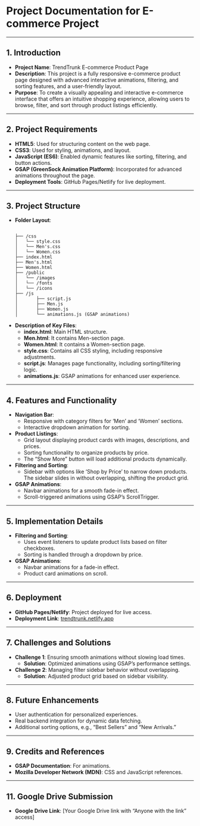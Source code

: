 # Project Documentation for  E-commerce Project

---

## 1. Introduction
- **Project Name**:  TrendTrunk E-commerce Product Page
- **Description**: This project is a fully responsive e-commerce product page designed with advanced interactive animations, filtering, and sorting features, and a user-friendly layout.
- **Purpose**: To create a visually appealing and interactive e-commerce interface that offers an intuitive shopping experience, allowing users to browse, filter, and sort through product listings efficiently.

---

## 2. Project Requirements
- **HTML5**: Used for structuring content on the web page.
- **CSS3**: Used for styling, animations, and layout.
- **JavaScript (ES6)**: Enabled dynamic features like sorting, filtering, and button actions.
- **GSAP (GreenSock Animation Platform)**: Incorporated for advanced animations throughout the page.
- **Deployment Tools**: GitHub Pages/Netlify for live deployment.

---

## 3. Project Structure
- **Folder Layout**:
    ```

    ├── /css
    │   └── style.css
    │   └── Men's.css
    │   └── Women.css
    ├── index.html
    ├── Men's.html
    ├── Women.html
    ├── /public
    │   └── /images
    │   └── /fonts
    │   └── /icons
    ├── /js
    │       ├── script.js
    │       ├── Men.js
    │       ├── Women.js 
    │       └── animations.js (GSAP animations)
    
    ```
- **Description of Key Files**:
    - **index.html**: Main HTML structure.
    -   **Men.html**: It contains Men-section page.
    -    **Women.html**: It contains a Women-section page.
    - **style.css**: Contains all CSS styling, including responsive adjustments.
    - **script.js**: Manages page functionality, including sorting/filtering logic.
    - **animations.js**: GSAP animations for enhanced user experience.

---

## 4. Features and Functionality
- **Navigation Bar**:
    - Responsive with category filters for ‘Men’ and ‘Women’ sections.
    - Interactive dropdown animation for sorting.
- **Product Listings**:
    - Grid layout displaying product cards with images, descriptions, and prices.
    - Sorting functionality to organize products by price.
    - The “Show More” button will load additional products dynamically.
- **Filtering and Sorting**:
    - Sidebar with options like ‘Shop by Price’ to narrow down products.
    The sidebar slides in without overlapping, shifting the product grid.
- **GSAP Animations**:
    - Navbar animations for a smooth fade-in effect.
    - Scroll-triggered animations using GSAP’s ScrollTrigger.

---

## 5. Implementation Details
- **Filtering and Sorting**:
    - Uses event listeners to update product lists based on filter checkboxes.
    - Sorting is handled through a dropdown by price.
- **GSAP Animations**:
    - Navbar animations for a fade-in effect.
    - Product card animations on scroll.

---



## 6. Deployment
- **GitHub Pages/Netlify**: Project deployed for live access.
- **Deployment Link**: [trendtrunk.netlify.app](https://trendtrunk.netlify.app/)

---

## 7. Challenges and Solutions
- **Challenge 1**: Ensuring smooth animations without slowing load times.
  - **Solution**: Optimized animations using GSAP’s performance settings.
- **Challenge 2**: Managing filter sidebar behavior without overlapping.
  - **Solution**: Adjusted product grid based on sidebar visibility.

---

## 8. Future Enhancements
- User authentication for personalized experiences.
- Real backend integration for dynamic data fetching.
- Additional sorting options, e.g., “Best Sellers” and “New Arrivals.”

---

## 9. Credits and References
- **GSAP Documentation**: For animations.
- **Mozilla Developer Network (MDN)**: CSS and JavaScript references.

---

## 11. Google Drive Submission
- **Google Drive Link**: [Your Google Drive link with “Anyone with the link” access]
